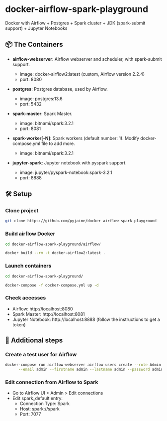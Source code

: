 # docker-airflow-spark-playground
Docker with Airflow + Postgres + Spark cluster + JDK (spark-submit support) + Jupyter Notebooks

## 📦 The Containers

* **airflow-webserver**: Airflow webserver and scheduler, with spark-submit support.
    * image: docker-airflow2:latest (custom, Airflow version 2.2.4)
    * port: 8080

* **postgres**: Postgres database, used by Airflow.
    * image: postgres:13.6
    * port: 5432

* **spark-master**: Spark Master.
    * image: bitnami/spark:3.2.1
    * port: 8081

* **spark-worker[-N]**: Spark workers (default number: 1). Modify docker-compose.yml file to add more.
    * image: bitnami/spark:3.2.1

* **jupyter-spark**: Jupyter notebook with pyspark support.
    * image: jupyter/pyspark-notebook:spark-3.2.1
    * port: 8888

## 🛠 Setup

### Clone project
```sh
git clone https://github.com/pyjaime/docker-airflow-spark-playground
```
### Build airflow Docker
```sh
cd docker-airflow-spark-playground/airflow/
```
```sh
docker build --rm -t docker-airflow2:latest .
```


### Launch containers
```sh
cd docker-airflow-spark-playground/
```
```sh
docker-compose -f docker-compose.yml up -d
```

### Check accesses

* Airflow: http://localhost:8080
* Spark Master: http://localhost:8081
* Jupyter Notebook: http://localhost:8888 (follow the instructions to get a token)
  
## 👣 Additional steps
  
### Create a test user for Airflow
  
```sh
docker-compose run airflow-webserver airflow users create --role Admin --username admin \
      --email admin --firstname admin --lastname admin --password admin
```
### Edit connection from Airflow to Spark

* Go to Airflow UI > Admin > Edit connections
* Edit spark_default entry:
  * Connection Type: Spark
  * Host: spark://spark
  * Port: 7077 

